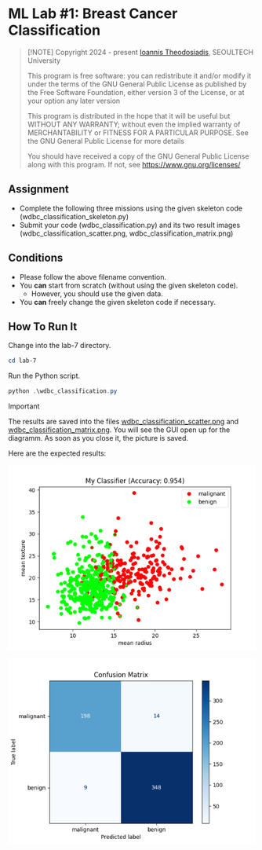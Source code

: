 # ML Lab #1: Breast Cancer Classification
>
> [!NOTE]
> Copyright 2024 - present [Ioannis Theodosiadis](mailto:ioannis@seoultech.ac.kr), SEOULTECH University
>
> This program is free software: you can redistribute it and/or modify
> it under the terms of the GNU General Public License as published by
> the Free Software Foundation, either version 3 of the License, or
> at your option any later version
>
> This program is distributed in the hope that it will be useful
> but WITHOUT ANY WARRANTY; without even the implied warranty of
> MERCHANTABILITY or FITNESS FOR A PARTICULAR PURPOSE.  See the
> GNU General Public License for more details
>
> You should have received a copy of the GNU General Public License
> along with this program. If not, see <https://www.gnu.org/licenses/>

## Assignment

- Complete the following three missions using the given skeleton code (wdbc_classification_skeleton.py)
- Submit your code (wdbc_classification.py) and its two result images (wdbc_classification_scatter.png, wdbc_classification_matrix.png)

## Conditions

- Please follow the above filename convention.
- You **can** start from scratch (without using the given skeleton code).
  - However, you should use the given data.
- You **can** freely change the given skeleton code if necessary.

## How To Run It

Change into the lab-7 directory.

```PowerShell
cd lab-7
```

Run the Python script.

```PowerShell
python .\wdbc_classification.py
```

> [!IMPORTANT]
> The results are saved into the files [wdbc_classification_scatter.png](./wdbc_classification_scatter.png) and [wdbc_classification_matrix.png](./wdbc_classification_matrix.png).
> You will see the GUI open up for the diagramm. As soon as you close it, the picture is saved.

Here are the expected results:

![Classification Scatter](./wdbc_classification_scatter.png)

![Classification Matrix](./wdbc_classification_matrix.png)